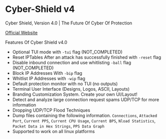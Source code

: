 # Cyber-Shield v4
 Cyber Shield, Version 4.0 | The Future Of Cyber Of Protection

 [Official Website](https://cybershield.shop/)

Features Of Cyber Shield v4.0

- Optional TUI mode with ``-tui`` flag (NOT_COMPLETED)
- Reset IPTables After an attack has successfully finished with ``-reset`` flag
- Disable inbound connection and use whitlisting ``-ball`` flag (NOT_COMPLETED)
- Block IP Addresses With ``-bip`` flag
- Whitlist IP Addresses with ``-wip`` flag
- Default protection monitor with no TUI (no outputs)
- Terminal User Interface (Designs, Logos, ASCII, Layouts)
- Branding Customization System. Create your own UI/Layout!
- Detect and analyze large connection request spams UDP/TCP for more information
- Dropping UDP/TCP Flood Techniques
- Dump files containing the following information. ``Connections``, ``Attacked Port``, ``Current PPS``, ``Current CPU Usage``, ``Current BPS``, ``Nload Statistics``, ``Packet Data in Hex Strings``, ``PPS Data Graph``
- Supported to work on all linux platforms